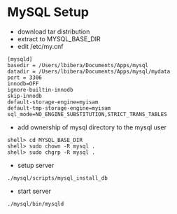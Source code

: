 # MySQL Setup
* download tar distribution
* extract to MYSQL_BASE_DIR
* edit /etc/my.cnf
```
[mysqld]
basedir = /Users/lbibera/Documents/Apps/mysql
datadir = /Users/lbibera/Documents/Apps/mysql/mydata
port = 3306
innodb=OFF 
ignore-builtin-innodb 
skip-innodb
default-storage-engine=myisam 
default-tmp-storage-engine=myisam
sql_mode=NO_ENGINE_SUBSTITUTION,STRICT_TRANS_TABLES
```
* add ownership of mysql directory to the mysql user
```
shell> cd MYSQL_BASE_DIR
shell> sudo chown -R mysql .
shell> sudo chgrp -R mysql .
```
* setup server
```
./mysql/scripts/mysql_install_db
```
* start server
```
./mysql/bin/mysqld
```
